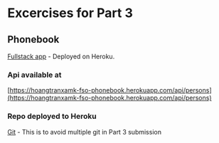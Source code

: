 # Excercises for Part 3
## Phonebook
 
[Fullstack app](https://hoangtranxamk-fso-phonebook.herokuapp.com) - Deployed on Heroku.
### Api available at 
 [https://hoangtranxamk-fso-phonebook.herokuapp.com/api/persons](https://hoangtranxamk-fso-phonebook.herokuapp.com/api/persons)
### Repo deployed to Heroku
[Git](https://github.com/hoangtran-97/FSO_Phonebook-Heroku) - This is to avoid multiple git in Part 3 submission
